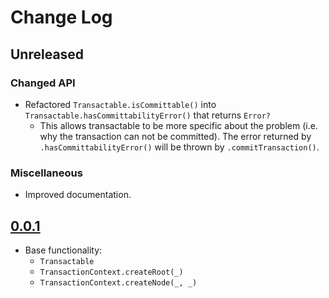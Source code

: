 # Change Log

## Unreleased

### Changed API

- Refactored `Transactable.isCommittable()` into `Transactable.hasCommittabilityError()` that 
  returns `Error?`
  - This allows transactable to be more specific about the problem (i.e. why the transaction can not 
    be committed).  The error returned by `.hasCommittabilityError()` will be thrown by 
    `.commitTransaction()`.

### Miscellaneous

- Improved documentation.

## [0.0.1](https://github.com/courteouselk/Transactions/releases/tag/0.0.1)

- Base functionality:
  - `Transactable`
  - `TransactionContext.createRoot(_)`
  - `TransactionContext.createNode(_, _)`
